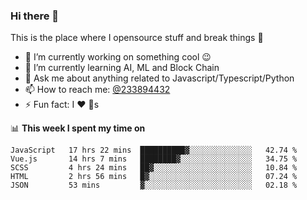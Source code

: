 ### Hi there 👋

<!--
**a233894432/a233894432** is a ✨ _special_ ✨ repository because its `README.md` (this file) appears on your GitHub profile.

Here are some ideas to get you started:

- 🔭 I’m currently working on ...
- 🌱 I’m currently learning ...
- 👯 I’m looking to collaborate on ...
- 🤔 I’m looking for help with ...
- 💬 Ask me about ...
- 📫 How to reach me: ...
- 😄 Pronouns: ...
- ⚡ Fun fact: ...
-->
 
 
This is the place where I opensource stuff and break things :rofl:

- 🔭 I’m currently working on something cool :wink:
- 🌱 I’m currently learning AI, ML and Block Chain
- 💬 Ask me about anything related to Javascript/Typescript/Python
- 📫 How to reach me: [@233894432](https://twitter.com/233894432)
- ⚡ Fun fact: I :heart: :dog:s

📊 **This week I spent my time on**
<!--START_SECTION:waka-->
```text
JavaScript   17 hrs 22 mins  ██████████▓░░░░░░░░░░░░░░   42.74 % 
Vue.js       14 hrs 7 mins   ████████▓░░░░░░░░░░░░░░░░   34.75 % 
SCSS         4 hrs 24 mins   ██▓░░░░░░░░░░░░░░░░░░░░░░   10.84 % 
HTML         2 hrs 56 mins   █▓░░░░░░░░░░░░░░░░░░░░░░░   07.24 % 
JSON         53 mins         ▓░░░░░░░░░░░░░░░░░░░░░░░░   02.18 % 
```
<!--END_SECTION:waka-->
